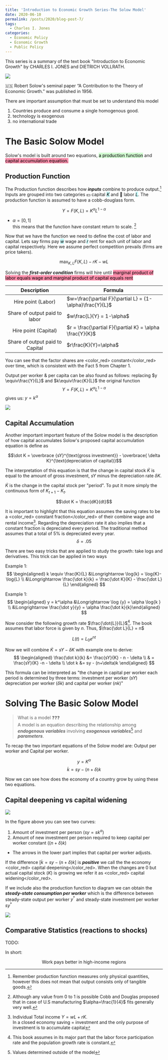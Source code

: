 ```yaml
---
title: 'Introduction to Economic Growth Series-The Solow Model'
date: 2020-06-10
permalink: /posts/2020/blog-post-7/
tags:
  - Charles I. Jones
categories:
  - Economic Policy
  - Economic Growth
  - Public Policy
---
```

<!-- Local 에서 보면서 editing 하려면 includes에서 불러와야함. 단, Github url 문제로 Deploy상에는 정상적으로 import가 안됨으로 
로컬용으로 include코드를 추가하고
Github용으로는 link tag를 추가함-->
<!-- <link href="{{ site.baseurl }}/lelias.github.io/assets/css/econ_series.css" rel="stylesheet"> -->

<style>
  @import url('https://fonts.googleapis.com/css2?family=Playfair+Display:wght@900&display=swap');
  {% include blog_css/econ_series.css %}
</style>

This series is a summary of the text book "Introduction to Economic Growth" by CHARLES I. JONES and DIETRICH VOLLRATH.

<p align = "left">
  <img src = "https://github.com/elias-lee/lelias.github.io/blob/master/_posts/resources/econ_growth/econ_growth_cover.png?raw=true" style="max-width: 30%;">
</p>


🇺🇸 Robert Solow's seminal paper “A Contribution to the Theory of Economic Growth.” was published in 1956. 

There are important assumption that must be set to understand this model 
1. Countries produce and consume a single homogenous good. 
2. technology is exogenous
3. no international trade

# The Basic Solow Model
Solow's model is built around two equations, <mark style="background: #BBFABBA6;">a production function</mark> and <mark style="background: #FF5582A6;">capital accumulation equation.</mark> 

## Production Function
The Production function describes how ***inputs*** combine to produce output.[^1] Inputs are grouped into two categories 💵 capital <mark style="background: #ABF7F7A6;">$K$</mark> and 👷 labor <mark style="background: #ABF7F7A6;">$L$</mark>. The production function is assumed to have a cobb-douglass form. 

$$ Y = F(K,L) = K^\alpha L^{1-\alpha}$$

- $\alpha = [0,1]$  
this means that the function have constant return to scale. [^2]

Now that we have the function we need to define the cost of labor and capital. Lets say firms pay <mark style="background: #ABF7F7A6;">$w$</mark> wage and <mark style="background: #ABF7F7A6;">$r$</mark> rent for each unit of labor and capital respectively. Here we assume perfect competition prevails (firms are price takers). 

$$\max_{K,L} F(K,L)-rK-wL$$

Solving the __*first-order condition*__ firms will hire until <mark style="background: #FF5582A6;">marginal product of labor equals wage and marginal product of capital equals rent</mark>

| Description  | Formula |
|:---------------------------------:|---|
| Hire point (Labor)| $w=\frac{\partial F}{\partial L} = (1-\alpha)\frac{Y}{L}$ |
| Share of output paid to labor   | $w\frac{L}{Y} = 1-\alpha$ |
| Hire point (Capital)            |  $r = \frac{\partial F}{\partial K} = \alpha \frac{Y}{K}$ |
| Share of output paid to Capital | $r\frac{K}{Y}=\alpha$  |

You can see that the factor shares are <color_red> constant</color_red> over time, which is consistent with the Fact 5 from Chapter 1. 


Output per worker \& per capita can be also found as follows: replacing $y \equiv\frac{Y}{L}$ and $k\equiv\frac{K}{L}$ the original function 
$$Y = F(K,L) = K^\alpha L^{1-\alpha}$$
gives us: $y=k^\alpha$

![](https://github.com/elias-lee/lelias.github.io/blob/master/_posts/resources/econ_growth/cobb-douglas-pf.png?raw=true)



[^1]: Remember production function measures only physical quantities, however this does not mean that output consists only of tangible goods. 

[^2]: Although any value from 0 to 1 is possible Cobb and Douglas proposed that in case of U.S manufacturing $\alpha=\frac{1}{4}$ fits generally very well. 


## Capital Accumulation

Another important important feature of the Solow model is the description of how capital accumulates Solow's proposed capital accumulation equation is define as 

$$\dot K = \overbrace {sY}^{\text{gross investment}} - \overbrace{ \delta K}^{\text{depreciation of capital}}$$

The interpretation of this equation is that the change in capital stock $\dot K$ is equal to the amount of gross investment, $sY$ minus the depreciation rate $\delta K$. 

$\dot K$ is the change in the capital stock per "period". To put it more simply the continuous form of $K_{t+1}-K_t$. 

$$\dot K = \frac{dK}{dt}$$

It is important to highlight that this equation assumes the saving rates to be a <color_red> constant fraction</color_red> of their combine wage and rental income[^3]. Regarding the depreciation rate it also implies that a constant fraction is depreciated every period. The traditional method assumes that a total of 5% is depreciated every year. 
$$\delta = .05$$

There are two easy tricks that are applied to study the growth: take logs and derivatives. This trick can be applied in two ways

Example 1:
$$
\begin{aligned}
k \equiv \frac{K}{L} &\Longrightarrow \log{k} =  \log{K}-\log{L} \\  &\Longrightarrow \frac{\dot k}{k} = \frac{\dot K}{K} - \frac{\dot L}{L}
\end{aligned}
$$ 

Example 1:
$$
\begin{aligned}
y = k^\alpha &\Longrightarrow \log {y} = \alpha \log{k } \\
&\Longrightarrow \frac{\dot y}{y} = \alpha \frac{\dot k}{k}\end{aligned}
$$ 


Now consider the following growth rate $\frac{\dot{L}}{L}$[^4]. The book assumes that labor force is given by $n$. Thus, $\frac{\dot L}{L} = n$

$$L(t) = L_0 e^{nt}$$

Now we will combine $\dot K = sY -  \delta K$ with example one to derive: 
$$
\begin{aligned}
\frac{\dot k}{k} &= \frac{sY}{K} - n - \delta \\
& = \frac{sY}{K} -n - \delta \\ 
\dot k  &= sy - (n+\delta)k
\end{aligned}
$$

This formula can be interpreted as "the change in capital per worker each period is determined by three terms: investment per worker ($sY$) depreciation per worker ($\delta k$) and capital per worker ($nk$)"

[^3]: Individual Total income $Y = wL + rK$. <br>In a closed economy saving = investment and the only purpose of investment is to accumulate capital

[^4]: This book assumes in its major part that the labor force participation rate and the population growth rate is constant. 




# Solving The Basic Solow Model 

> What is a model ❓❓❓ <br>
A model is an equation describing the relationship among ***endogenous variables*** involving ***exogenous variables***[^5] and ***parameters***. 

To recap the two important equations of the Solow model are: Output per worker and Capital per worker. 

$$y = K^\alpha$$
$$\dot k  = sy - (n + \delta)k$$

Now we can see how does the economy of a country grow by using these two equations. 

## Capital deepening vs capital widening

![](https://github.com/elias-lee/lelias.github.io/blob/master/_posts/resources/econ_growth/basic_solow_diagram.png?raw=true)

In the figure above you can see two curves:
1. Amount of investment per person ($sy=sk^\alpha$)
2. Amount of new investment per person required to keep capital per worker constant (($n+\delta )k$)
- The arrows in the lower part implies that capital per worker adjusts. 

If the difference [$\dot k = sy-(n+\delta)k$] is ***positive*** we call the the economy <color_red> capital deepening</color_red>. When the changes are 0 but actual capital stock ($K$) is growing we refer it as <color_red> capital widening</color_red>. 

If we include also the production function to diagram we can obtain the ***steady-state consumption per worker*** which is the difference between steady-state output per worker $y^*$ and steady-state investment per worker $sy^*$

![](https://github.com/elias-lee/lelias.github.io/blob/master/_posts/resources/econ_growth/solow_diagram_and_production_function.png?raw=true)

[^5]: Values determined outside of the model

## Comparative Statistics (reactions to shocks)








TODO:


In short: 
<p style="text-align: center;"> Work pays better in high-income regions </p>






















<!-- ![](https://github.com/elias-lee/lelias.github.io/blob/master/_posts/resources/econ_growth/econ_stats_on_growth.png?raw=true) -->




